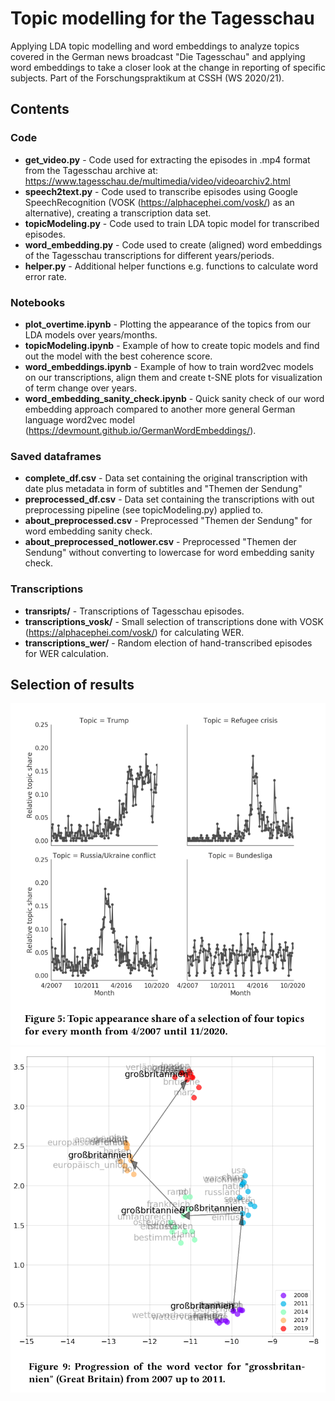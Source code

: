 # Topic modelling for the Tagesschau

Applying LDA topic modelling and word embeddings to analyze topics covered in the German news broadcast "Die Tagesschau" and applying word embeddings to take a closer look at the change in reporting of specific subjects. Part of the Forschungspraktikum at CSSH (WS 2020/21).

## Contents
### Code
* **get_video.py** - Code used for extracting the episodes in .mp4 format from the Tagesschau archive at: https://www.tagesschau.de/multimedia/video/videoarchiv2.html
* **speech2text.py** - Code used to transcribe episodes using Google SpeechRecognition (VOSK (https://alphacephei.com/vosk/) as an alternative), creating a transcription data set.
* **topicModeling.py** - Code used to train LDA topic model for transcribed episodes.
* **word_embedding.py** - Code used to create (aligned) word embeddings of the Tagesschau transcriptions for different years/periods.
* **helper.py** - Additional helper functions e.g. functions to calculate word error rate.

### Notebooks
* **plot_overtime.ipynb** - Plotting the appearance of the topics from our LDA models over years/months.
* **topicModeling.ipynb** - Example of how to create topic models and find out the model with the best coherence score.
* **word_embeddings.ipynb** - Example of how to train word2vec models on our transcriptions, align them and create t-SNE plots for visualization of term change over years.
* **word_embedding_sanity_check.ipynb** - Quick sanity check of our word embedding approach compared to another more general German language word2vec model (https://devmount.github.io/GermanWordEmbeddings/).

### Saved dataframes
* **complete_df.csv** - Data set containing the original transcription with date plus metadata in form of subtitles and "Themen der Sendung"
* **preprocessed_df.csv** - Data set containing the transcriptions with out preprocessing pipeline (see topicModeling.py) applied to.
* **about_preprocessed.csv** - Preprocessed "Themen der Sendung" for word embedding sanity check.
* **about_preprocessed_notlower.csv** - Preprocessed "Themen der Sendung" without converting to lowercase for word embedding sanity check.

### Transcriptions
* **transripts/** - Transcriptions of Tagesschau episodes.
* **transcriptions_vosk/** - Small selection of transcriptions done with VOSK (https://alphacephei.com/vosk/) for calculating WER.
* **transcriptions_wer/** - Random election of hand-transcribed episodes for WER calculation.

## Selection of results
![picture](result_plots_examples/progress.png)
![picture](result_plots_examples/gb_tsne.png)
